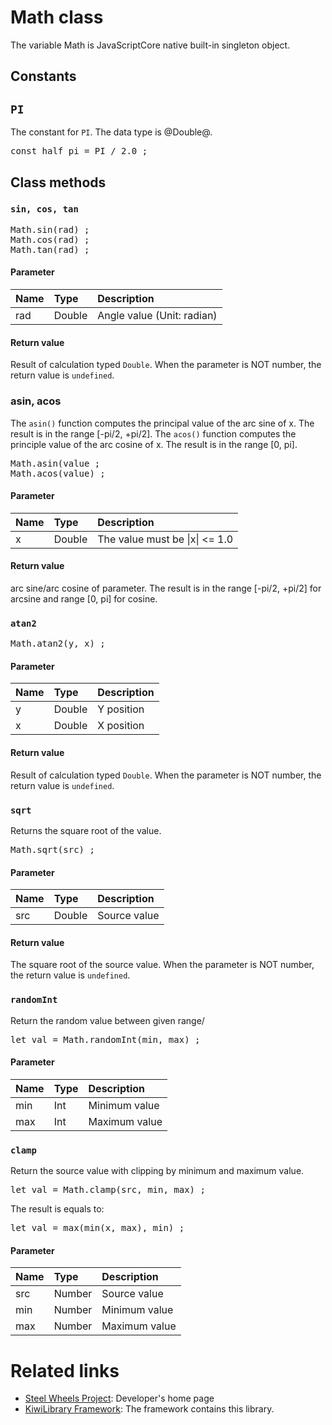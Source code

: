 # Math class
The variable Math is JavaScriptCore native built-in singleton object.

## Constants
## <code>PI</code>
The constant for <code>PI</code>. The data type is @Double@.
<pre>
const half_pi = PI / 2.0 ;
</pre>

## Class methods
### <code>sin, cos, tan</code>
<pre>
Math.sin(rad) ;
Math.cos(rad) ;
Math.tan(rad) ;
</pre>

#### Parameter
|Name       |Type    |Description                  |
|:--        |:--     |:--                          |
|rad        |Double  |Angle value (Unit: radian)   |

#### Return value
Result of calculation typed <code>Double</code>.
When the parameter is NOT number, the return value is <code>undefined</code>.

### asin, acos
The <code>asin()</code> function computes the principal value of the arc sine of x.
The result is in the range [-pi/2, +pi/2].
The <code>acos()</code> function computes the principle value of the arc cosine of x.
The result is in the range [0, pi].

<pre>
Math.asin(value ;
Math.acos(value) ;
</pre>

#### Parameter
|Name       |Type       |Description                  |
|:--        |:--        |:--                          |
|x          |Double     |The value must be \|x\| <= 1.0 |

#### Return value
arc sine/arc cosine of parameter. The result is in the range [-pi/2, +pi/2] for arcsine and range [0, pi] for cosine.

### <code>atan2</code>
<pre>
Math.atan2(y, x) ;
</pre>

#### Parameter

|Name       |Type             |Description                  |
|:--        |:--              |:--                          |
|y          |Double           |Y position                   |
|x          |Double           |X position                   |

#### Return value
Result of calculation typed <code>Double</code>.
When the parameter is NOT number, the return value is <code>undefined</code>.

### <code>sqrt</code>
Returns the square root of the value.
<pre>
Math.sqrt(src) ;
</pre>

#### Parameter
|Name       |Type             |Description                  |
|:--        |:--              |:--                          |
|src        |Double           |Source value                  |

#### Return value
The square root of the source value.
When the parameter is NOT number, the return value is <code>undefined</code>.

### <code>randomInt</code>
Return the random value between given range/
<pre>
let val = Math.randomInt(min, max) ;
</pre>

#### Parameter
|Name       |Type       |Description                    |
|:--        |:--        |:--                            |
|min        |Int        |Minimum value                  |
|max        |Int        |Maximum value                  |

### <code>clamp</code>
Return the source value with clipping by minimum and maximum value.
<pre>
let val = Math.clamp(src, min, max) ;
</pre>

The result is equals to:
<pre>
let val = max(min(x, max), min) ;
</pre>

#### Parameter
|Name       |Type       |Description                    |
|:--        |:--        |:--                            |
|src        |Number     |Source value                   |
|min        |Number     |Minimum value                  |
|max        |Number     |Maximum value                  |

# Related links
* [Steel Wheels Project](https://gitlab.com/steewheels/project/-/blob/main/README.md): Developer's home page
* [KiwiLibrary Framework](https://gitlab.com/steewheels/kiwiscript/-/blob/main/KiwiLibrary/README.md): The framework contains this library.


